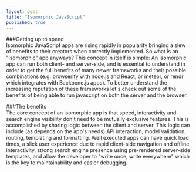 ```yaml
---
layout: post
title: "Isomorphic JavaScript"
published: true
---
```


###Getting up to speed  
Isomorphic JavaScript apps are rising rapidly in popularity bringing a slew of benefits to their creators when correctly implemented. So what is an "isomorphic" app anyways? This concept in itself is simple: An isomorphic app can run both client- and server-side, and is essential to understand in order to get the full benefits of many newer frameworks and their possible combinations (e.g. browserify with node.js and React, or meteor, or rendr which integrates with Backbone.js apps). To better understand the increasing reputation of these frameworks let's check out some of the benefits of being able to run javascript on both the server and the browser.  
  
###The benefits  
The core concept of an isomorphic app is that speed, interactivity and search engine visibility don't need to be mutually exclusive features. This is accomplished by sharing logic between the client and server. This logic can include (as depends on the app's needs) API interaction, model validation, routing, templating and formatting. Well executed apps can have quick load times, a slick user experience due to rapid client-side navigation and offline interactivity, strong search engine presence using pre-rendered server-side templates, and allow the developer to "write once, write everywhere" which is the key to maintainability and easier debugging.  
